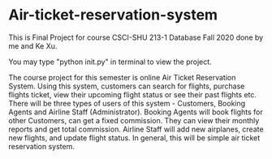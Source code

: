 # Air-ticket-reservation-system

This is Final Project for course CSCI-SHU 213-1 Database Fall 2020 done by me and Ke Xu.

You may type "python init.py" in terminal to view the project.

The course project for this semester is online Air Ticket Reservation System. Using this system, customers can search for flights, purchase flights ticket, view their upcoming flight status or see their past flights etc. There will be three types of users of this system - Customers, Booking Agents and Airline Staff (Administrator). Booking Agents will book flights for other Customers, can get a fixed commission. They can view their monthly reports and get total commission. Airline Staff will add new airplanes, create new flights, and update flight status. In general, this will be simple air ticket reservation system.
